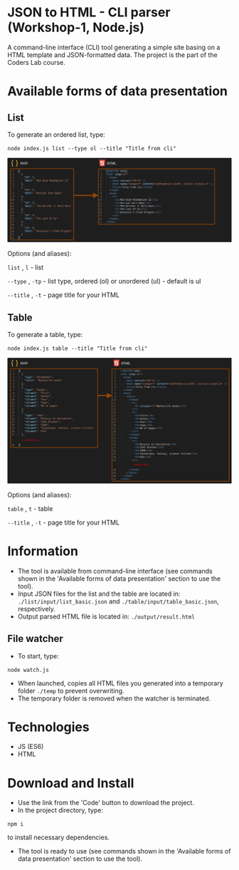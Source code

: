 ﻿# JSON to HTML - CLI parser (Workshop-1, Node.js)
A command-line interface (CLI) tool generating a simple site basing on a HTML template and JSON-formatted data. The project is the part of the Coders Lab course.

# Available forms of data presentation
## List
To generate an ordered list, type:
```
node index.js list --type ol --title "Title from cli"
```

![List conversion](./images/list.jpg)

Options (and aliases):

`list` , `l` - list

`--type` , `-tp` - list type, ordered (ol) or unordered (ul) - default is ul

`--title` , `-t` - page title for your HTML

## Table
To generate a table, type:
```
node index.js table --title "Title from cli"
```

![Table conversion](./images/table.jpg)

Options (and aliases):

`table` , `t` - table

`--title` , `-t` - page title for your HTML

# Information
* The tool is available from command-line interface (see commands shown in the 'Available forms of data presentation' section to use the tool).
* Input JSON files for the list and the table are located in: `./list/input/list_basic.json` and `./table/input/table_basic.json`, respectively.
* Output parsed HTML file is located in: `./output/result.html`
## File watcher
* To start, type:
```
node watch.js
```
* When launched, copies all HTML files you generated into a temporary folder `./temp` to prevent overwriting.
* The temporary folder is removed when the watcher is terminated.

# Technologies
* JS (ES6)
* HTML

# Download and Install
* Use the link from the 'Code' button to download the project.
* In the project directory, type:
```
npm i
```
to install necessary dependencies.
* The tool is ready to use (see commands shown in the 'Available forms of data presentation' section to use the tool).